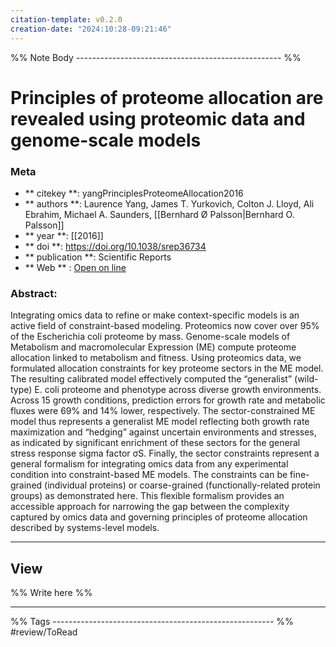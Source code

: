 ```yaml
---
citation-template: v0.2.0
creation-date: "2024:10:28-09:21:46"
---
```


%% Note Body --------------------------------------------------- %%
# Principles of proteome allocation are revealed using proteomic data and genome-scale models

### Meta
- ** citekey **: yangPrinciplesProteomeAllocation2016
- ** authors **: Laurence Yang, James T. Yurkovich, Colton J. Lloyd, Ali Ebrahim, Michael A. Saunders, [[Bernhard Ø Palsson|Bernhard O. Palsson]]
- ** year **: [[2016]]
- ** doi **: https://doi.org/10.1038/srep36734
- ** publication **: Scientific Reports
- ** Web ** : [Open on line](https://www.nature.com/articles/srep36734)


### Abstract:
Integrating omics data to refine or make context-specific models is an active field of constraint-based modeling. Proteomics now cover over 95% of the Escherichia coli proteome by mass. Genome-scale models of Metabolism and macromolecular Expression (ME) compute proteome allocation linked to metabolism and fitness. Using proteomics data, we formulated allocation constraints for key proteome sectors in the ME model. The resulting calibrated model effectively computed the “generalist” (wild-type) E. coli proteome and phenotype across diverse growth environments. Across 15 growth conditions, prediction errors for growth rate and metabolic fluxes were 69% and 14% lower, respectively. The sector-constrained ME model thus represents a generalist ME model reflecting both growth rate maximization and “hedging” against uncertain environments and stresses, as indicated by significant enrichment of these sectors for the general stress response sigma factor σS. Finally, the sector constraints represent a general formalism for integrating omics data from any experimental condition into constraint-based ME models. The constraints can be fine-grained (individual proteins) or coarse-grained (functionally-related protein groups) as demonstrated here. This flexible formalism provides an accessible approach for narrowing the gap between the complexity captured by omics data and governing principles of proteome allocation described by systems-level models.

___

## View

%% Write here %%





___
%% Tags  ------------------------------------------------------- %%
#review/ToRead
